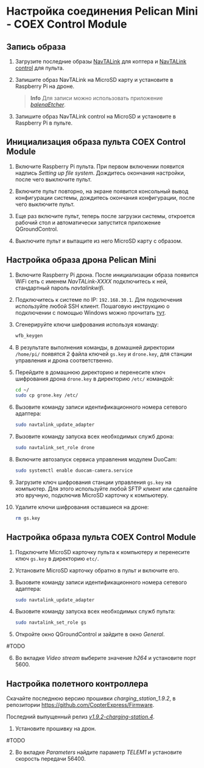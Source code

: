 # Настройка соединения Pelican Mini - COEX Control Module

## Запись образа

1. Загрузите последние образы [NavTALink](https://github.com/CopterExpress/navtalink-ci-images/releases) для коптера и [NavTALink control](https://github.com/CopterExpress/navtalink-control-ci-images/releases) для пульта.

2. Запишите образ NavTALink на MicroSD карту и установите в Raspberry Pi на дроне.

    > **Info** Для записи можно использовать приложение [*balenaEtcher*](https://www.balena.io/etcher/).

3. Запишите образ NavTALink control на MicroSD и установите в Raspberry Pi в пульте.

## Инициализация образа пульта COEX Control Module

1. Включите Raspberry Pi пульта. При первом включении появится надпись *Setting up file system*. Дождитесь окончания настройки, после чего выключите пульт.

2. Включите пульт повторно, на экране появится консольный вывод конфигурации системы, дождитесь окончания конфигурации, после чего выключите пульт.

3. Еще раз включите пульт, теперь после загрузки системы, откроется рабочий стол и автоматически запустится приложение QGroundControl.

4. Выключите пульт и вытащите из него MicroSD карту с образом.

## Настройка образа дрона Pelican Mini

1. Включите Raspberry Pi дрона. После инициализации образа появится WiFi сеть с именем *NavTALink-XXXX* подключитесь к ней, стандартный пароль *navtalinkwifi*.

2. Подключитесь к системе по IP: `192.168.30.1`. Для подключения используйте любой SSH клиент. Пошаговую инструкцию о подключении с помощью Windows можно прочитать [тут](http://pelican.coex.tech/ru/latest/navtalink_setup/#putty).

3. Сгенерируйте ключи шифрования используя команду:

    ```bash
    wfb_keygen
    ```

4. В результате выполнения команды, в домашней директории `/home/pi/` появятся 2 файла ключей `gs.key` и `drone.key`, для станции управления и дрона соответственно.

5. Перейдите в домашнюю директорию и перенесите ключ шифрования дрона `drone.key` в директорию `/etc/` командой:

    ```bash
    cd ~/
    sudo cp grone.key /etc/
    ```

6. Вызовите команду записи идентификационного номера сетевого адаптера:

    ```bash
    sudo navtalink_update_adapter
    ```

7. Вызовите команду запуска всех необходимых служб дрона:

    ```bash
    sudo navtalink_set_role drone
    ```

8. Включите автозапуск сервиса управления модулем DuoCam:

    ```bash
    sudo systemctl enable duocam-camera.service
    ```

9. Загрузите ключ шифрования станции управления `gs.key` на компьютер. Для этого используйте любой SFTP клиент или сделайте это вручную, подключив MicroSD карточку к компьютеру.

10. Удалите ключи шифрования оставшиеся на дроне:

    ```bash
    rm gs.key
    ```

## Настройка образа пульта COEX Control Module

1. Подключите MicroSD карточку пульта к компьютеру и перенесите ключ `gs.key` в директорию `etc/`.

2. Установите MicroSD карточку обратно в пульт и включите его.

3. Вызовите команду записи идентификационного номера сетевого адаптера:

    ```bash
    sudo navtalink_update_adapter
    ```

4. Вызовите команду запуска всех необходимых служб пульта:

    ```bash
    sudo navtalink_set_role gs
    ```

5. Откройте окно QGroundControl и зайдите в окно *General*.

#TODO

6. Во вкладке *Video stream* выберите значение *h264* и установите порт 5600.

## Настройка полетного контроллера

Скачайте последнюю версию прошивки *charging_station_1.9.2*, в репозитории https://github.com/CopterExpress/Firmware.

Последний выпущенный релиз [*v1.9.2-charging-station.4*](https://github.com/CopterExpress/Firmware/tree/v1.9.2-charging-station.4).

1. Установите прошивку на дрон.

#TODO

2. Во вкладке *Parameters* найдите параметр *TELEM1* и установите скорость передачи 56400.

